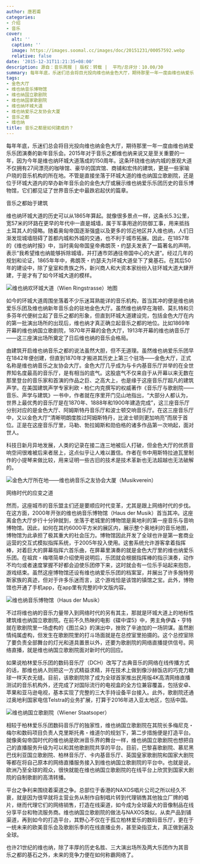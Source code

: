 ```yaml
---
author: 唐若甫
categories:
- 介绍
- 音乐
cover:
  alt: ''
  caption: ''
  image: https://images.soomal.cc/images/doc/20151231/00057592.webp
  relative: false
date: '2015-12-31T11:21:35+08:00'
description: 源自：音乐周报 | 版权：转载 |  平均/总评分：10.00/30
summary: 每年年底，乐迷们总会将目光投向维也纳金色大厅，期待那里一年一度由维也纳爱乐乐团演奏的新年音乐会。2015年对于音乐之都维也纳来说又是至关重要的一年，因为今年是维也纳环城大道落成的150周年。这条环绕维也纳内城的景观大道……
tags:
- 金色大厅
- 维也纳音乐博物馆
- 维也纳国立歌剧院
- 维也纳国家歌剧院
- 维也纳环城大道
- 维也纳爱乐之友协会大厦
- 音乐之都
- 维也纳
title: 音乐之都是如何建成的？
---
```


每年年底，乐迷们总会将目光投向维也纳金色大厅，期待那里一年一度由维也纳爱乐乐团演奏的新年音乐会。2015年对于音乐之都维也纳来说又是至关重要的一年，因为今年是维也纳环城大道落成的150周年。这条环绕维也纳内城的景观大道不仅拥有27间漂亮的咖啡馆、豪华的国宾馆、商铺和宏伟的建筑，更是一些家喻户晓的音乐机构的所在地。不管是直接坐落于环城大道的维也纳国立歌剧院，还是位于环城大道内的举办新年音乐会的金色大厅或展示维也纳爱乐乐团历史的音乐博物馆，它们都见证了世界音乐史中最跌宕起伏的篇章。

音乐之都始于建筑

维也纳环城大道的历史可以从1865年算起。就像很多景点一样，这条长5.3公里，宽57米的环路在更早的年代中一直是城墙，属于军事用途的防御工事，用来抵挡土耳其人的侵略。随着奥匈帝国逐渐强盛以及更多的邻近地区并入维也纳，人们日渐发现城墙阻碍了首都内城和外城的交通，也不利于城市拓展。因此，在1857年的《维也纳时报》中，当时奥匈帝国皇帝弗朗茨・约瑟夫发表了一篇著名的声明，表示“我希望维也纳能够拆除城墙，并打通市郊通往帝国中心的大道”。经过几年的规划和论证，1865年年中，弗朗茨・约瑟夫为环城大道垒下了奠基石。在其后50年的建设中，除了皇室和贵族之外，新兴商人和大资本家纷纷入驻环城大道大肆开建，于是才有了如今环城大道的模样。

![维也纳欢环城大道（Wien Ringstrasse）地图](https://images.soomal.cc/images/doc/20151231/00057588.webp)





如今的环城大道周围坐落着不少乐迷耳熟能详的音乐机构，首当其冲的便是维也纳爱乐乐团及维也纳新年音乐会的驻地金色大厅。虽然维也纳早在海顿、莫扎特和贝多芬年代便树立起了音乐之都的形象，但直到环城大道建设完，包括金色大厅在内的第一批演出场所的出现后，维也纳才真正确立起音乐之都的地位。比如1869年开幕的维也纳国立歌剧院，1870年开幕的金色大厅，1913年开幕的维也纳音乐厅――这三座演出场所奠定了日后维也纳的音乐会格局。

由建筑开启维也纳音乐之都的说法虽然大胆，但不无道理。虽然维也纳爱乐乐团早在1842年便创建，但直到1870年才搬进其历史上第三个驻场――金色大厅，正式名称是维也纳音乐之友协会大厅。金色大厅几乎成为与卡内基音乐厅并举的在全世界知名度最高的音乐厅，是有相当的底气。这股底气不仅来自于从开幕以来无数在那里登台的音乐家和首演的作品之巨、之高大上，也是缘于这座音乐厅超凡的建筑声学。在美国建筑声学专家利欧・柏仁内克撰写的权威著作《音乐厅与歌剧院――音乐、声学与建筑》一书中，作者就在序里开门见山地指出，“大部分人都认为，世界上最优秀的音乐厅是在1870年、1888年和1900年建造完成”，这三座音乐厅分别对应的是金色大厅、阿姆斯特丹音乐厅和波士顿交响音乐厅。在这三座音乐厅中，又以金色大厅“清晰明朗度胜过阿姆斯特丹，比波士顿则更加响亮”而居于首位。正是在这座音乐厅里，马勒、勃拉姆斯和勋伯格的诸多作品第一次响起，面对世人。

科技日新月异地发展，人类的记录在接二连三地被后人打破，但金色大厅的优质音响空间很难被后来者居上，这点似乎让人难以置信。作者在书中用斯特拉迪瓦里制作的小提琴来做比较，用来证明一些古旧的技术是技术革新也无法超越也无法破解的。

![金色大厅所在地――维也纳音乐之友协会大厦（Musikverein）](https://images.soomal.cc/images/doc/20151230/00057585.webp)





网络时代的应变之道

然而，这座城市的音乐盟主们还是要顺应时代变革，尤其是跟上网络时代的步伐。在这方面，2000年开张的维也纳音乐博物馆（Haus der Musik）首当其冲。这座离金色大厅步行十分钟就到，坐落于老城里的博物馆是奥地利的第一座音乐与音响博物馆。因此，如何在其约6000平方米的展区内，展示整个奥地利的音乐地图，博物馆为此承担了极其重大的社会压力。博物馆因此开发了全球也许是第一套商业运营的交互式模拟指挥系统，于2005年投入使用。这套系统允许游客拿着指挥棒，对着巨大的屏幕指挥六首乐曲，在屏幕里演奏的就是金色大厅里的维也纳爱乐乐团。在祖宾・梅塔简单介绍使用说明后，乐团就会根据指挥棒的指示演奏，动作不均匀或者速度掌握不好都会迫使乐团停下来，这时就会有一位乐手站起来抱怨，游戏结束。虽然这座博物馆还设有维也纳爱乐乐团的档案室，并展出了许多施特劳斯家族的真迹，但对于许多乐迷而言，这个游戏恰是该馆的镇馆之宝。此外，博物馆也开通了手机app，在app里有完整的中文版内容。

![维也纳音乐博物馆（Haus der Musik）](https://images.soomal.cc/images/doc/20151231/00057591.webp)





不过将维也纳的音乐力量带入到网络时代的另有其主，那就是环城大道上的地标性建筑维也纳国立歌剧院。在前不久热映的电影《碟中谍5》中，男主角伊森・亨特就在歌剧院里一场虚构的《图兰朵》的演出中，挫败了辛迪加的一场阴谋。虽然剧情纯属虚构，但发生在歌剧院里的打斗场面就是在总控室里拍摄的。这个总控室除了要负责全部舞台的灯光和道具置景以外，还要为歌剧院的网络直播提供信号。网络直播，就是维也纳国立歌剧院面对新时代的回应。

如果说柏林爱乐乐团的数码音乐厅（DCH）改写了古典音乐的网络在线传播方式的话，那维也纳人则把这一方式精益求精，并在技术上做到像沙赫饭店的巧克力糖球一样天衣无缝。目前，该歌剧院除了成为全球首家推出民用版4K高清网络直播测试的音乐机构外，还完成了对国际流行的电视盒的全方位兼容覆盖，包括安卓、苹果和亚马逊电视，基本实现了完整的三大手持设备平台接入。此外，歌剧院还通过奥地利国家电信Telstra的业务扩展，打算于2016年进入亚太地区，包括中国。

![维也纳国立歌剧院（Wiener Staatsoper）](https://images.soomal.cc/images/doc/20151231/00057586.webp)





相较于柏林爱乐乐团数码音乐厅的独家性，维也纳国立歌剧院在其院长多梅尼克・梅尔和数码项目负责人克里斯托弗・维道尔的规划下，第二步措施便是打造平台。就像奥匈帝国时代的维也纳是欧洲音乐界的舞台一样，维也纳国立歌剧院也想把自己的直播服务升级为可以和其他歌剧院共享的平台。目前，巴黎喜歌剧院、慕尼黑巴伐利亚国立歌剧院、柏林音乐厅、卡内基音乐厅、英国皇家歌剧院和国家大剧院等都在将自己原本的网络直播服务接入到维也纳国立歌剧院的平台中。也就是说，欧洲乃至全球的观众，很快就能在维也纳国立歌剧院的在线平台上欣赏到国家大剧院的自制歌剧的高清转播。

平台之争利来围绕着渠道之争。总部位于香港的NAXOS唱片公司之所以经久不衰，就是因为很早就将主营业务从制作自制唱片转到代理销售其他独立厂牌的唱片，继而代理它们的网络销售，打造在线渠道，如今成为全球最大的音像制品在线分享平台和物流服务商。维也纳国立歌剧院的做法与NAXOS类似，从卖产品到铺渠道，再到如今的打造平台，其野心不仅在于孤立柏林爱乐的数码音乐厅，更在于一统未来的欧美音乐会及歌剧乐季的在线直播业务，甚至染指亚太，真正做到遍及全球。

也许21世纪的维也纳，除了丰厚的历史名胜、三大演出场所及两大乐团作为其音乐之都的基石之外，未来的竞争力便在如何称霸网络了。